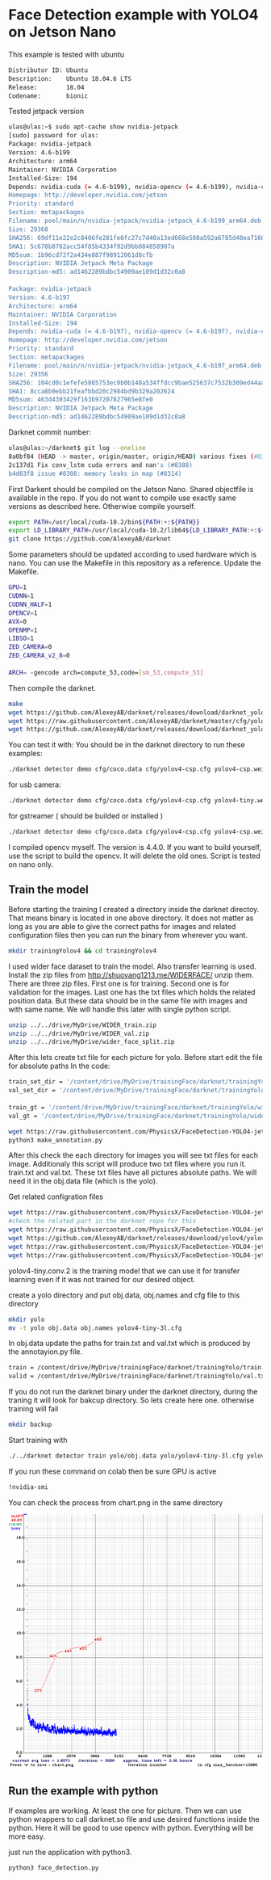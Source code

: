 # Face Detection example with YOLO4 on Jetson Nano

This example is tested with ubuntu
```bash
Distributor ID: Ubuntu
Description:    Ubuntu 18.04.6 LTS
Release:        18.04
Codename:       bionic
```
Tested jetpack version
```bash
ulas@ulas:~$ sudo apt-cache show nvidia-jetpack
[sudo] password for ulas:
Package: nvidia-jetpack
Version: 4.6-b199
Architecture: arm64
Maintainer: NVIDIA Corporation
Installed-Size: 194
Depends: nvidia-cuda (= 4.6-b199), nvidia-opencv (= 4.6-b199), nvidia-cudnn8 (= 4.6-b199), nvidia-tensorrt (= 4.6-b199), nvidia-visionworks (= 4.6-b199), nvidia-container (= 4.6-b199), nvidia-vpi (= 4.6-b199), nvidia-l4t-jetson-multimedia-api (>> 32.6-0), nvidia-l4t-jetson-multimedia-api (<< 32.7-0)
Homepage: http://developer.nvidia.com/jetson
Priority: standard
Section: metapackages
Filename: pool/main/n/nvidia-jetpack/nvidia-jetpack_4.6-b199_arm64.deb
Size: 29368
SHA256: 69df11e22e2c8406fe281fe6fc27c7d40a13ed668e508a592a6785d40ea71669
SHA1: 5c678b8762acc54f85b4334f92d9bb084858907a
MD5sum: 1b96cd72f2a434e887f98912061d8cfb
Description: NVIDIA Jetpack Meta Package
Description-md5: ad1462289bdbc54909ae109d1d32c0a8

Package: nvidia-jetpack
Version: 4.6-b197
Architecture: arm64
Maintainer: NVIDIA Corporation
Installed-Size: 194
Depends: nvidia-cuda (= 4.6-b197), nvidia-opencv (= 4.6-b197), nvidia-cudnn8 (= 4.6-b197), nvidia-tensorrt (= 4.6-b197), nvidia-visionworks (= 4.6-b197), nvidia-container (= 4.6-b197), nvidia-vpi (= 4.6-b197), nvidia-l4t-jetson-multimedia-api (>> 32.6-0), nvidia-l4t-jetson-multimedia-api (<< 32.7-0)
Homepage: http://developer.nvidia.com/jetson
Priority: standard
Section: metapackages
Filename: pool/main/n/nvidia-jetpack/nvidia-jetpack_4.6-b197_arm64.deb
Size: 29356
SHA256: 104cd0c1efefe5865753ec9b0b148a534ffdcc9bae525637c7532b309ed44aa0
SHA1: 8cca8b9ebb21feafbbd20c2984bd9b329a202624
MD5sum: 463d4303429f163b97207827965e8fe0
Description: NVIDIA Jetpack Meta Package
Description-md5: ad1462289bdbc54909ae109d1d32c0a8
```

Darknet commit number:
```bash
ulas@ulas:~/darknet$ git log --oneline
8a0bf84 (HEAD -> master, origin/master, origin/HEAD) various fixes (#8398)
2c137d1 Fix conv_lstm cuda errors and nan's (#8388)
b4d03f8 issue #8308: memory leaks in map (#8314)
```

First Darkent should be compiled on the Jetson Nano. Shared objectfile is available in the repo.
If you do not want to compile use exactly same versions as described here. Otherwise compile yourself.
```bash
export PATH=/usr/local/cuda-10.2/bin${PATH:+:${PATH}}
export LD_LIBRARY_PATH=/usr/local/cuda-10.2/lib64${LD_LIBRARY_PATH:+:${LD_LIBRARY_PATH}}
git clone https://github.com/AlexeyAB/darknet
```
Some parameters should be updated according to used hardware which is nano. You can use the Makefile in this repository as a reference.
Update the Makefile. 
```bash
GPU=1
CUDNN=1
CUDNN_HALF=1
OPENCV=1
AVX=0
OPENMP=1
LIBSO=1
ZED_CAMERA=0
ZED_CAMERA_v2_8=0

ARCH= -gencode arch=compute_53,code=[sm_53,compute_53]
```


Then compile the darknet.
```bash
make
wget https://github.com/AlexeyAB/darknet/releases/download/darknet_yolo_v4_pre/yolov4-csp.weights
wget https://raw.githubusercontent.com/AlexeyAB/darknet/master/cfg/yolov4-csp.cfg
wget https://github.com/AlexeyAB/darknet/releases/download/darknet_yolo_v4_pre/yolov4-tiny.weights
```
You can test it with:
You should be in the darknet directory to run these examples:
```bash
./darknet detector demo cfg/coco.data cfg/yolov4-csp.cfg yolov4-csp.weights data/dog.jpg -gpus 0
```
for usb camera:
```bash
./darknet detector demo cfg/coco.data cfg/yolov4-csp.cfg yolov4-tiny.weights -c 1 -gpus 0
```
for gstreamer ( should be builded or installed )
```bash
./darknet detector demo cfg/coco.data cfg/yolov4-csp.cfg yolov4-csp.weights "nvarguscamerasrc ! video/x-raw(memory:NVMM), width=800, height=480, format=(string)NV12, framerate=(fraction)30/1 ! nvvidconv flip-method=2  ! video/x-raw, format=(string)BGRx ! videoconvert ! video/x-raw, format=(string)BGR ! appsink" -gpus 0
``` 

I compiled opencv myself. The version is 4.4.0. If you want to build yourself, use the script to build the opencv. It will delete the old ones. Script is tested on nano only.

## Train the model
Before starting the training I created a directory inside the darknet directoy. That means binary is located in one above directory. It does not matter as long as you are able to give the correct paths for images and related configuration files then you can run the binary from wherever you want.
```bash
mkdir trainingYolov4 && cd trainingYolov4
```

I used wider face dataset to train the model. Also transfer learning is used.
Install the zip files from http://shuoyang1213.me/WIDERFACE/
unzip them. There are three zip files.
First one is for training. Second one is for validation for the images.
Last one has the txt files which holds the related position data. But these data should be in the same file with images and with same name. We will handle this later with single python script.

```bash
unzip ../../drive/MyDrive/WIDER_train.zip
unzip ../../drive/MyDrive/WIDER_val.zip
unzip ../../drive/MyDrive/wider_face_split.zip
```
After this lets create txt file for each picture for yolo.
Before start edit the file for absolute paths
In the code:
```bash
train_set_dir = '/content/drive/MyDrive/trainingFace/darknet/trainingYolo/WIDER_train/images'
val_set_dir = '/content/drive/MyDrive/trainingFace/darknet/trainingYolo/WIDER_val/images'

train_gt = '/content/drive/MyDrive/trainingFace/darknet/trainingYolo/wider_face_split/wider_face_train_bbx_gt.txt'
val_gt = '/content/drive/MyDrive/trainingFace/darknet/trainingYolo/wider_face_split/wider_face_val_bbx_gt.txt
```

```bash
wget https://raw.githubusercontent.com/PhysicsX/FaceDetection-YOLO4-jetsonNano/master/make_annotation.py
python3 make_annotation.py
```
After this check the each directory for images you will see txt files for each image. Additionaly this script will produce two txt files where you run it. train.txt and val.txt. These txt files have all pictures absolute paths.
We will need it in the obj.data file (which is the yolo).

Get related configration files
```bash
wget https://raw.githubusercontent.com/PhysicsX/FaceDetection-YOLO4-jetsonNano/master/make_annotation.py
#check the related part in the darknet repo for this
wget https://raw.githubusercontent.com/PhysicsX/FaceDetection-YOLO4-jetsonNano/master/yolo/yolov4-tiny-3l.cfg
wget https://github.com/AlexeyAB/darknet/releases/download/yolov4/yolov4-tiny.conv.29
wget https://raw.githubusercontent.com/PhysicsX/FaceDetection-YOLO4-jetsonNano/master/yolo/obj.names
wget https://raw.githubusercontent.com/PhysicsX/FaceDetection-YOLO4-jetsonNano/master/yolo/obj.data
```
yolov4-tiny.conv.2 is the training model that we can use it for transfer learning even if it was not trained for our desired object.

create a yolo directory and put obj.data, obj.names and cfg file to this directory
```bash
mkdir yolo
mv -t yolo obj.data obj.names yolov4-tiny-3l.cfg
```
In obj.data update the paths for train.txt and val.txt which is produced by the annotayion.py file.
```bash
train = /content/drive/MyDrive/trainingFace/darknet/trainingYolo/train.txt
valid = /content/drive/MyDrive/trainingFace/darknet/trainingYolo/val.txt
```
If you do not run the darknet binary under the darknet directory, during the traning it will look for bakcup directory. So lets create here one.
otherwise training will fail
```bash
mkdir backup
```
Start training with
```bash
./../darknet detector train yolo/obj.data yolo/yolov4-tiny-3l.cfg yolov4-tiny.conv.29 backup\yolov4-tiny-3l_last.weights -map -dont_show
```

If you run these command on colab then be sure GPU is active
```bash
!nvidia-smi
```

You can check the process from chart.png in the same directory

![](https://github.com/PhysicsX/FaceDetection-YOLO4-jetsonNano/blob/master/chart_yolov4-tiny-3l.png?raw=true)

## Run the example with python
If examples are working. At least the one for picture. Then we can use python wrappers to call darknet.so file and use desired functions inside the python. 
Here it will be good to use opencv with python. Everything will be more easy.

just run the application with python3.
```bash
python3 face_detection.py
```


